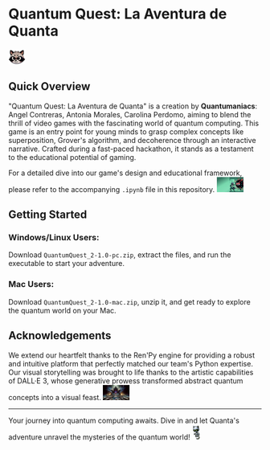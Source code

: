# Quantum Quest: La Aventura de Quanta
<img height="30" src="https://github.com/Quantumaniacs/escuela-de-computacion-cuantica-2023/blob/main/challenges/PIQUE%20challenge/Image_Selection/quanta.png">

## Quick Overview
"Quantum Quest: La Aventura de Quanta" is a creation by **Quantumaniacs**: Angel Contreras, Antonia Morales, Carolina Perdomo, aiming to blend the thrill of video games with the fascinating world of quantum computing. This game is an entry point for young minds to grasp complex concepts like superposition, Grover's algorithm, and decoherence through an interactive narrative. Crafted during a fast-paced hackathon, it stands as a testament to the educational potential of gaming.

For a detailed dive into our game's design and educational framework, please refer to the accompanying `.ipynb` file in this repository.
<img height="30" src="https://github.com/Quantumaniacs/escuela-de-computacion-cuantica-2023/blob/main/challenges/PIQUE%20challenge/Image_Selection/front.png">

## Getting Started
### Windows/Linux Users:
Download `QuantumQuest_2-1.0-pc.zip`, extract the files, and run the executable to start your adventure.

### Mac Users:
Download `QuantumQuest_2-1.0-mac.zip`, unzip it, and get ready to explore the quantum world on your Mac.

## Acknowledgements
We extend our heartfelt thanks to the Ren'Py engine for providing a robust and intuitive platform that perfectly matched our team's Python expertise. Our visual storytelling was brought to life thanks to the artistic capabilities of DALL·E 3, whose generative prowess transformed abstract quantum concepts into a visual feast.
<img height="30" src="https://github.com/Quantumaniacs/escuela-de-computacion-cuantica-2023/blob/main/challenges/PIQUE%20challenge/Image_Selection/decoherence.png">

---

Your journey into quantum computing awaits. Dive in and let Quanta's adventure unravel the mysteries of the quantum world!
<img height="30" src="https://github.com/Quantumaniacs/escuela-de-computacion-cuantica-2023/blob/main/challenges/PIQUE%20challenge/Image_Selection/qbit.png">
